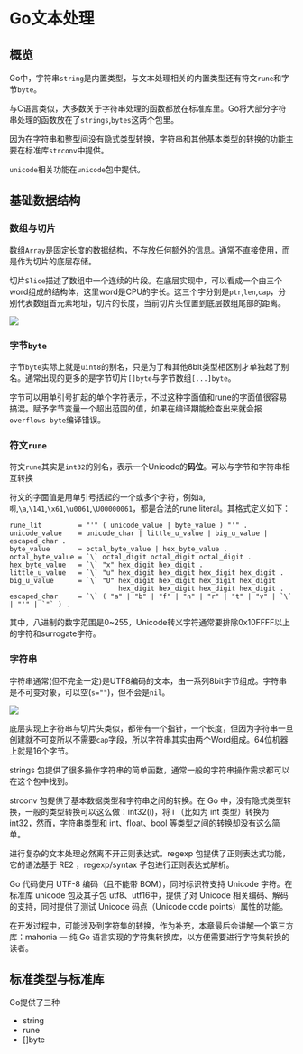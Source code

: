 # Go文本处理

## 概览

Go中，字符串`string`是内置类型，与文本处理相关的内置类型还有符文`rune`和字节`byte`。

与C语言类似，大多数关于字符串处理的函数都放在标准库里。Go将大部分字符串处理的函数放在了`strings`,`bytes`这两个包里。

因为在字符串和整型间没有隐式类型转换，字符串和其他基本类型的转换的功能主要在标准库`strconv`中提供。

`unicode`相关功能在`unicode`包中提供。



## 基础数据结构

### 数组与切片

数组`Array`是固定长度的数据结构，不存放任何额外的信息。通常不直接使用，而是作为切片的底层存储。

切片`Slice`描述了数组中一个连续的片段。在底层实现中，可以看成一个由三个word组成的结构体，这里word是CPU的字长。这三个字分别是`ptr`,`len`,`cap`，分别代表数组首元素地址，切片的长度，当前切片头位置到底层数组尾部的距离。

![](http://research.swtch.com/godata3.png)





### 字节`byte`

字节`byte`实际上就是`uint8`的别名，只是为了和其他8bit类型相区别才单独起了别名。通常出现的更多的是字节切片`[]byte`与字节数组`[...]byte`。

字节可以用单引号扩起的单个字符表示，不过这种字面值和rune的字面值很容易搞混。赋予字节变量一个超出范围的值，如果在编译期能检查出来就会报`overflows byte`编译错误。

### 符文`rune`

符文`rune`其实是`int32`的别名，表示一个Unicode的**码位**。可以与字节和字符串相互转换

符文的字面值是用单引号括起的一个或多个字符，例如`a`,`啊`,`\a`,`\141`,`\x61`,`\u0061`,`\U00000061`，都是合法的rune literal。其格式定义如下：

```
rune_lit         = "'" ( unicode_value | byte_value ) "'" .
unicode_value    = unicode_char | little_u_value | big_u_value | escaped_char .
byte_value       = octal_byte_value | hex_byte_value .
octal_byte_value = `\` octal_digit octal_digit octal_digit .
hex_byte_value   = `\` "x" hex_digit hex_digit .
little_u_value   = `\` "u" hex_digit hex_digit hex_digit hex_digit .
big_u_value      = `\` "U" hex_digit hex_digit hex_digit hex_digit
                           hex_digit hex_digit hex_digit hex_digit .
escaped_char     = `\` ( "a" | "b" | "f" | "n" | "r" | "t" | "v" | `\` | "'" | `"` ) .
```

其中，八进制的数字范围是0~255，Unicode转义字符通常要排除0x10FFFF以上的字符和surrogate字符。

### 字符串

字符串通常(但不完全一定)是UTF8编码的文本，由一系列8bit字节组成。字符串是不可变对象，可以空(`s=""`)，但不会是`nil`。

![](http://research.swtch.com/godata2.png)

底层实现上字符串与切片头类似，都带有一个指针，一个长度，但因为字符串一旦创建就不可变所以不需要`cap`字段，所以字符串其实由两个Word组成。64位机器上就是16个字节。








strings 包提供了很多操作字符串的简单函数，通常一般的字符串操作需求都可以在这个包中找到。

strconv 包提供了基本数据类型和字符串之间的转换。在 Go 中，没有隐式类型转换，一般的类型转换可以这么做：int32(i)，将 i （比如为 int 类型）转换为 int32，然而，字符串类型和 int、float、bool 等类型之间的转换却没有这么简单。

进行复杂的文本处理必然离不开正则表达式。regexp 包提供了正则表达式功能，它的语法基于 RE2 ，regexp/syntax 子包进行正则表达式解析。

Go 代码使用 UTF-8 编码（且不能带 BOM），同时标识符支持 Unicode 字符。在标准库 unicode 包及其子包 utf8、utf16中，提供了对 Unicode 相关编码、解码的支持，同时提供了测试 Unicode 码点（Unicode code points）属性的功能。

在开发过程中，可能涉及到字符集的转换，作为补充，本章最后会讲解一个第三方库：mahonia — 纯 Go 语言实现的字符集转换库，以方便需要进行字符集转换的读者。

## 标准类型与标准库

Go提供了三种
* string
* rune
* []byte

